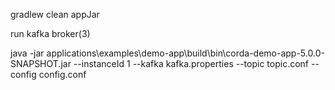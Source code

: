 gradlew clean appJar

run kafka broker(3)

java -jar applications\examples\demo-app\build\bin\corda-demo-app-5.0.0-SNAPSHOT.jar --instanceId 1 --kafka kafka.properties --topic topic.conf --config config.conf
